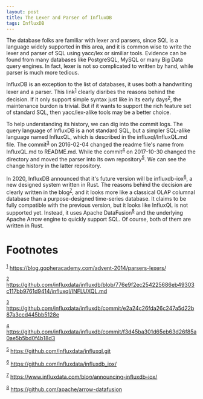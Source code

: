 ```yaml
---
layout: post
title: The Lexer and Parser of InfluxDB
tags: InfluxDB
---
```


The database folks are familiar with lexer and parsers, since SQL is a language 
widely supported in this area, and it is common wise to write the lexer and parser 
of SQL using yacc/lex or similiar tools. Evidence can be found from many databases
like PostgreSQL, MySQL or many Big Data query engines. In fact, lexer is 
not so complicated to written by hand, while parser is much more tedious. 

InfluxDB is an exception to the list of databases, it uses both a handwriting 
lexer and a parser. This link<sup><a id="fnr.1" class="footref" href="#fn.1">1</a></sup> clearly disribes the reasons behind the 
decision. If it only support simple syntax just like in its early days<sup><a id="fnr.2" class="footref" href="#fn.2">2</a></sup>, 
the maintenance burdon is trivial. But if it wants to support the rich feature 
set of standard SQL, then yacc/lex-alike tools may be a better choice.

To help understanding its history, we can dig into the commit logs. The query 
language of InfluxDB is a not standard SQL, but a simpler SQL-alike language 
named InfluxQL, which is described in the influxql/InfluxQL.md file. The
commit<sup><a id="fnr.3" class="footref" href="#fn.3">3</a></sup> on 2016-02-04 changed the readme file's name from InfluxQL.md to 
README.md. While the commit<sup><a id="fnr.4" class="footref" href="#fn.4">4</a></sup> on 2017-10-30 changed the directory 
and moved the parser into its own repository<sup><a id="fnr.5" class="footref" href="#fn.5">5</a></sup>. We can see the change
history in the latter repository.

In 2020, InfluxDB announced that it's future version will be influxdb-iox<sup><a id="fnr.6" class="footref" href="#fn.6">6</a></sup>,
a new designed system written in Rust. The reasons behind the decision are 
clearly written in the blog<sup><a id="fnr.7" class="footref" href="#fn.7">7</a></sup>, and it looks more like a classical OLAP
columnal database than a purpose-designed time-series database. It claims to 
be fully compatible with the previous version, but it looks like InfluxQL is 
not supported yet. Instead, it uses Apache DataFusion<sup><a id="fnr.8" class="footref" href="#fn.8">8</a></sup> and the underlying 
Apache Arrow engine to quickly support SQL. Of course, both of them are written 
in Rust.


# Footnotes

<sup><a id="fn.1" href="#fnr.1">1</a></sup> <https://blog.gopheracademy.com/advent-2014/parsers-lexers/>

<sup><a id="fn.2" href="#fnr.2">2</a></sup> <https://github.com/influxdata/influxdb/blob/776e9f2ec254225686eb49303c117bb9761d9414/influxql/INFLUXQL.md>

<sup><a id="fn.3" href="#fnr.3">3</a></sup> <https://github.com/influxdata/influxdb/commit/e2a24c26fda26c247a5d22b87a3ccd445bb5128e>

<sup><a id="fn.4" href="#fnr.4">4</a></sup> <https://github.com/influxdata/influxdb/commit/f3d45ba301d65eb63d26f85a0ae5b5bd0f4b18d3>

<sup><a id="fn.5" href="#fnr.5">5</a></sup> <https://github.com/influxdata/influxql.git>

<sup><a id="fn.6" href="#fnr.6">6</a></sup> <https://github.com/influxdata/influxdb_iox/>

<sup><a id="fn.7" href="#fnr.7">7</a></sup> <https://www.influxdata.com/blog/announcing-influxdb-iox/>

<sup><a id="fn.8" href="#fnr.8">8</a></sup> <https://github.com/apache/arrow-datafusion>

